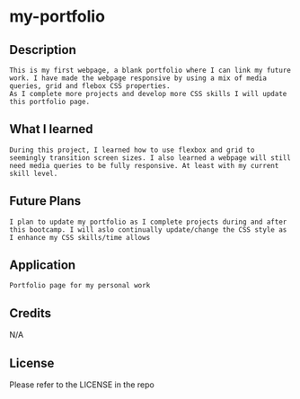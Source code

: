 # my-portfolio
## Description
    This is my first webpage, a blank portfolio where I can link my future work. I have made the webpage responsive by using a mix of media queries, grid and flebox CSS properties. 
    As I complete more projects and develop more CSS skills I will update this portfolio page. 

 
## What I learned
    During this project, I learned how to use flexbox and grid to seemingly transition screen sizes. I also learned a webpage will still need media queries to be fully responsive. At least with my current skill level. 

## Future Plans 
    I plan to update my portfolio as I complete projects during and after this bootcamp. I will aslo continually update/change the CSS style as I enhance my CSS skills/time allows

## Application
    Portfolio page for my personal work

## Credits 
N/A

## License 
Please refer to the LICENSE in the repo


 